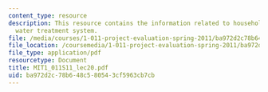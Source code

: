 ```yaml
---
content_type: resource
description: This resource contains the information related to household drinking
  water treatment system.
file: /media/courses/1-011-project-evaluation-spring-2011/ba972d2c78b648c580543cf5963cb7cb_MIT1_011S11_lec20.pdf
file_location: /coursemedia/1-011-project-evaluation-spring-2011/ba972d2c78b648c580543cf5963cb7cb_MIT1_011S11_lec20.pdf
file_type: application/pdf
resourcetype: Document
title: MIT1_011S11_lec20.pdf
uid: ba972d2c-78b6-48c5-8054-3cf5963cb7cb
---
```

